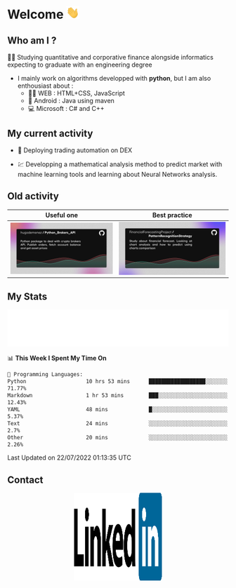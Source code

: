 # Welcome <img src="assets/hello.gif" width="30px"/>


## Who am I ?

:man_student: Studying quantitative and corporative finance alongside informatics expecting to graduate with an engineering degree

*  I mainly work on algorithms developped with **python**, but I am also enthousiast about :
    * :man_technologist: WEB : HTML+CSS, JavaScript
    * :iphone: Android : Java using maven
    * :computer: Microsoft : C# and C++

## My current activity

* :rocket: Deploying trading automation on DEX

* :chart: Developping a mathematical analysis method to predict market with machine learning tools and learning about Neural Networks analysis.

## Old activity

| Useful one | Best practice|
| ------------- | ------------- |
| [![](assets/BrokerAPI.png)](https://github.com/hugodemenez/Python_Brokers_API)  | [![](assets/PatternRecognitionStrategy.png)](https://github.com/FinancialForecastingProject/PatternRecognitionStrategy.git)  |

## My Stats

<p align=center>
<img src="metrics.plugin.wakatime.svg" alt="Metrics">
</p>

<!--START_SECTION:waka-->
📊 **This Week I Spent My Time On** 

```text
💬 Programming Languages: 
Python                   10 hrs 53 mins      ██████████████████░░░░░░░   71.77% 
Markdown                 1 hr 53 mins        ███░░░░░░░░░░░░░░░░░░░░░░   12.43% 
YAML                     48 mins             █░░░░░░░░░░░░░░░░░░░░░░░░   5.37% 
Text                     24 mins             ░░░░░░░░░░░░░░░░░░░░░░░░░   2.7% 
Other                    20 mins             ░░░░░░░░░░░░░░░░░░░░░░░░░   2.26%

```


 Last Updated on 22/07/2022 01:13:35 UTC
<!--END_SECTION:waka-->

## Contact

<p align=center >
<a href="https://www.linkedin.com/in/hugo-demenez/"><img src="assets/linkedin.svg" alt="Linkedin_hugodemenez" height="200px" width="200px"/></a>
</p>
